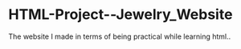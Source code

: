 # HTML-Project--Jewelry_Website
The website I made in terms of being practical while learning html..
